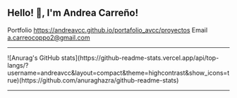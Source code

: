 ## Hello! :wave:, I'm Andrea Carreño!

Portfolio https://andreavcc.github.io/portafolio_avcc/proyectos
Email a.carreocoppo2@gmail.com

<hr>
![Anurag's GitHub stats](https://github-readme-stats.vercel.app/api/top-langs/?username=andreavcc&layout=compact&theme=highcontrast&show_icons=true)(https://github.com/anuraghazra/github-readme-stats)

<hr>



